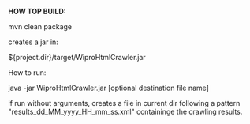 <b>HOW TOP BUILD:</b>

mvn clean package

creates a jar in:

${project.dir}/target/WiproHtmlCrawler.jar


How to run:

java -jar WiproHtmlCrawler.jar [optional destination file name]

if run without arguments, creates a file in current dir following a pattern "results_dd_MM_yyyy_HH_mm_ss.xml" containinge the crawling results.


